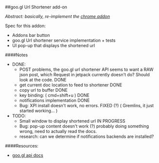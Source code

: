 ##goo.gl Url Shortener add-on

_Abstract: basically, re-implement the [chrome addon](https://chrome.google.com/webstore/detail/iblijlcdoidgdpfknkckljiocdbnlagk?hl=en-US)_

Spec for this addon:

* Addons bar button
* goo.gl Url shortener service implementation + tests
* UI pop-up that displays the shortened url

####Notes

* DONE:
    * POST problems, the goo.gl url shortener API seems to want a RAW json post, which Request in jetpack currently doesn't do? Should look at the code. DONE
    * get current doc location to feed to shortener DONE
    * copy url to buffer DONE
    * key binding: ( cmd+shift+u ) DONE
    * notifications implementation DONE
    * Bug: XPI install doesn't work, no errors. FIXED (?) ( Gremlins, it just started working... )
* TODO:
    * Small window to display shortened url IN PROGRESS
    * Bug: pop-up content doesn't work (?) probably doing something wrong, need to actually read the docs.
    * research: can we determine if notifications backends are installed?

####Resources:

* [goo.gl api docs](http://code.google.com/apis/urlshortener/overview.html)
